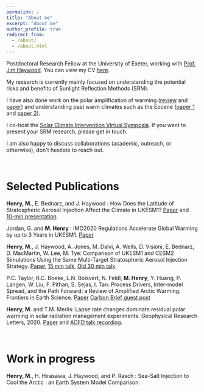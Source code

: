 ```yaml
---
permalink: /
title: "About me"
excerpt: "About me"
author_profile: true
redirect_from: 
  - /about/
  - /about.html
---
```


Postdoctoral Research Fellow at the University of Exeter, working with [Prof. Jim Haywood](https://mathematics.exeter.ac.uk/staff/jmh232?sm=jmh232). You can view my CV [here](https://docs.google.com/document/d/1IBtOTVfRRxr8NlmzCb0XxlWBgMeS2nTuEs3m1GDZ6OQ/edit?usp=sharing).

My research is currently mainly focused on understanding the potential risks and benefits of Sunlight Reflection Methods (SRM). 

I have also done work on the polar amplification of warming ([review](https://www.frontiersin.org/articles/10.3389/feart.2021.758361/full) and [paper](https://doi.org/10.1175/JCLI-D-20-0178.1)) and understanding past warm climates such as the Eocene ([paper 1](https://doi.org/10.1175/JCLI-D-21-0131.1) and [paper 2](https://agupubs.onlinelibrary.wiley.com/doi/10.1029/2021PA004375)).

I co-host the [Solar Climate Intervention Virtual Symposia](https://sites.google.com/view/solargeo-symposium/home). If you want to present your SRM research, please get in touch.

I am also happy to discuss collaborations (academic, outreach, or otherwise), don't hesitate to reach out.

<br/>

# Selected Publications

**Henry, M.**, E. Bednarz, and J. Haywood : How Does the Latitude of Stratospheric Aerosol Injection Affect the Climate in UKESM1? [Paper](https://acp.copernicus.org/articles/24/13253/2024/) and [10-min presentation](https://youtu.be/_wlVsE3XQLE).

Jordan, G. and **M. Henry** : IMO2020 Regulations Accelerate Global Warming by up to 3 Years in UKESM1. [Paper](http://dx.doi.org/10.1029/2024EF005011)

**Henry, M.**, J. Haywood, A. Jones, M. Dalvi, A. Wells, D. Visioni, E. Bednarz, D. MacMartin, W. Lee, M. Tye: Comparison of UKESM1 and CESM2 Simulations Using the Same Multi-Target Stratospheric Aerosol Injection Strategy. [Paper](https://acp.copernicus.org/articles/23/13369/2023/), [15 min talk](https://www.youtube.com/watch?v=RpxDpHDqEDI), [Old 30 min talk](https://www.youtube.com/watch?v=NKqp58g3EPw).

P.C. Taylor, R.C. Boeke, L.N. Boisvert, N. Feldl, **M. Henry**, Y. Huang, P. Langen, W. Liu, F. Pithan, S. Sejas, I. Tan: Process Drivers, Inter-model Spread, and the Path Forward: a Review of Amplified Arctic Warming. Frontiers in Earth Science. [Paper](https://www.frontiersin.org/articles/10.3389/feart.2021.758361/full) [Carbon Brief guest post](https://www.carbonbrief.org/guest-post-why-does-the-arctic-warm-faster-than-the-rest-of-the-planet)

**Henry, M.** and T.M. Merlis: Lapse rate changes dominate residual polar warming in solar radiation management experiments. Geophysical Research Letters, 2020. [Paper](https://doi.org/10.1029/2020GL087929) and <a href='https://www.youtube.com/watch?v=SnsH-4Nca9A'>AOFD talk recording</a>.

<br/>

# Work in progress

**Henry, M.**, H. Hirasawa, J. Haywood, and P. Rasch : Sea-Salt Injection to Cool the Arctic : an Earth System Model Comparison.

<br/>

